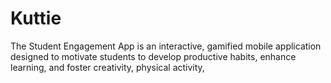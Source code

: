 # Kuttie
The Student Engagement App is an interactive, gamified mobile application designed to motivate students to develop productive habits, enhance learning, and foster creativity, physical activity,
